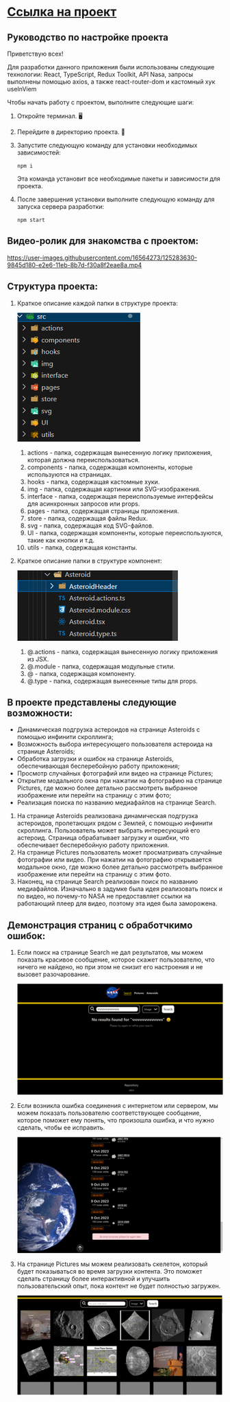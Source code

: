 # [Ссылка на проект](https://justdoingl.github.io/nasaApi-reactTS-reduxTK/)

## Руководство по настройке проекта

Приветствую всех!

Для разработки данного приложения были использованы следующие технологии: React, TypeScript, Redux Toolkit, API Nasa, запросы выполнены помощью axios, а также react-router-dom и кастомный хук useInViem

Чтобы начать работу с проектом, выполните следующие шаги:

1. Откройте терминал. 🖥️
2. Перейдите в директорию проекта. 📂
3. Запустите следующую команду для установки необходимых зависимостей:

   ```
   npm i
   ```

   Эта команда установит все необходимые пакеты и зависимости для проекта.
4. После завершения установки выполните следующую команду для запуска сервера разработки:

   ```
   npm start
   ```
## Видео-ролик для знакомства с проектом:

https://user-images.githubusercontent.com/16564273/125283630-9845d180-e2e6-11eb-8b7d-f30a8f2eae8a.mp4

## Структура проекта:
1. Краткое описание каждой папки в структуре проекта:

   ![Структрура компонент](./helpers/СтруктураПроекта.png) 
   1. actions - папка, содержащая вынесенную логику приложения, которая должна переиспользоваться.
   2. components - папка, содержащая компоненты, которые используются на страницах.
   3. hooks - папка, содержащая кастомные хуки.
   4. img - папка, содержащая картинки или SVG-изображения.
   5. interface - папка, содержащая переиспользуемые интерфейсы для асинхронных запросов или props.
   6. pages - папка, содержащая страницы приложения.
   7. store - папка, содержащая файлы Redux.
   8. svg - папка, содержащая код SVG-файлов.
   9. UI - папка, содержащая компоненты, которые переиспользуются, такие как кнопки и т.д.
   10. utils - папка, содержащая константы.

2. Краткое описание папки в структуре компонент: 
   
   ![Структрура компонент](./helpers/СТруктура.png) 
   1. @.actions - папка, содержащая вынесенную логику приложения из JSX.
   2. @.module - папка, содержащая модульные стили.
   3. @ - папка, содержащая компоненту.
   4. @.type - папка, содержащая вынесенные типы для props.

## В проекте представлены следующие возможности:
- Динамическая подгрузка астероидов на странице Asteroids с помощью инфинити скроллинга;
- Возможность выбора интересующего пользователя астероида на странице Asteroids;
- Обработка загрузки и ошибок на странице Asteroids, обеспечивающая бесперебойную работу приложения;
- Просмотр случайных фотографий или видео на странице Pictures;
- Открытие модального окна при нажатии на фотографию на странице Pictures, где можно более детально рассмотреть выбранное изображение или перейти на страницу с этим фото;
- Реализация поиска по названию медиафайлов на странице Search.

1. На странице Asteroids реализована динамическая подгрузка астероидов, пролетающих рядом с Землей, с помощью инфинити скроллинга. Пользователь может выбрать интересующий его астероид. Страница обрабатывает загрузку и ошибки, что обеспечивает бесперебойную работу приложения.
2. На странице Pictures пользователь может просматривать случайные фотографии или видео. При нажатии на фотографию открывается модальное окно, где можно более детально рассмотреть выбранное изображение или перейти на страницу с этим фото.
3. Наконец, на странице Search реализован поиск по названию медиафайлов. Изначально в задумке была идея реализовать поиск и по видео, но почему-то NASA не предоставляет ссылки на работающий плеер для видео, поэтому эта идея была заморожена.
   
## Демонстрация страниц с обработчкимо ошибок:
1. Если поиск на странице Search не дал результатов, мы можем показать красивое сообщение, которое скажет пользователю, что ничего не найдено, но при этом не снизит его настроения и не вызовет разочарование.
   
     ![Структрура компонент](./helpers/SearchError.png) 

2. Если возникла ошибка соединения с интернетом или сервером, мы можем показать пользователю соответствующее сообщение, которое поможет ему понять, что произошла ошибка, и что нужно сделать, чтобы ее исправить.
   
     ![Структрура компонент](./helpers/AnError.png) 

3. На странице Pictures мы можем реализовать скелетон, который будет показываться во время загрузки контента. Это поможет сделать страницу более интерактивной и улучшить пользовательский опыт, пока контент не будет полностью загружен.
   
     ![Структрура компонент](./helpers/Skeliton.png) 
   


